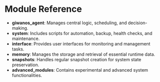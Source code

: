 # Module Reference

- **giwanos_agent**: Manages central logic, scheduling, and decision-making.
- **system**: Includes scripts for automation, backup, health checks, and maintenance.
- **interface**: Provides user interfaces for monitoring and management tasks.
- **memory**: Manages the storage and retrieval of essential runtime data.
- **snapshots**: Handles regular snapshot creation for system state preservation.
- **advanced_modules**: Contains experimental and advanced system functionalities.
